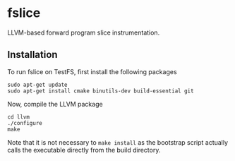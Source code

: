 # fslice
LLVM-based forward program slice instrumentation.

## Installation
To run fslice on TestFS, first install the following packages

```
sudo apt-get update
sudo apt-get install cmake binutils-dev build-essential git
```

Now, compile the LLVM package

```
cd llvm
./configure
make
```

Note that it is not necessary to `make install` as the bootstrap script actually calls the executable directly from the build directory.

